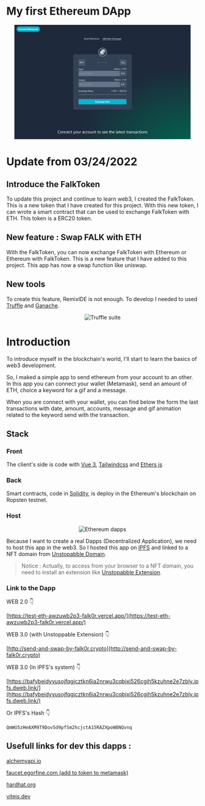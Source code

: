 # My first Ethereum DApp

<p align="center">
<img alt="Ethereum dapp" src="https://raw.githubusercontent.com/Falk0r/swap-dapps/main/eth-test-client/public/falkSwap.png?token=GHSAT0AAAAAABS2UCGMDI3DCJ5S2TOQGRRGYSEVSEQ" height="300">
</p>

# Update from 03/24/2022

## Introduce the FalkToken

To update this project and continue to learn web3, I created the FalkToken. This is a new token that I have created for this project. With this new token, I can wrote a smart contract that can be used to exchange FalkToken with ETH. This token is a ERC20 token.

## New feature : Swap FALK with ETH

With the FalkToken, you can now exchange FalkToken with Ethereum or Ethereum with FalkToken. This is a new feature that I have added to this project. This app has now a swap function like uniswap.

## New tools

To create this feature, RemixIDE is not enough. To develop I needed to used [Truffle](https://trufflesuite.com/) and [Ganache](https://trufflesuite.com/ganache/index.html).

<p align="center">
<img alt="Truffle suite" src="https://cryptonaute.fr/wp-content/uploads/2019/06/2019-06-08_08h04_50.jpg" height="100">
</p>

# Introduction

To introduce myself in the blockchain's world, I'll start to learn the basics of web3 development.

So, I maked a simple app to send ethereum from your account to an other. In this app you can connect your wallet (Metamask), send an amount of ETH, choice a keyword for a gif and a message.

When you are connect with your wallet, you can find below the form the last transactions with date, amount, accounts, message and gif animation related to the keyword send with the transaction.

## Stack

### Front

The client's side is code with [Vue 3](https://vuejs.org/), [Tailwindcss](https://tailwindcss.com/) and [Ethers js](https://docs.ethers.io/v5/single-page/)

### Back

Smart contracts, code in [Solidity](https://docs.soliditylang.org/en/v0.8.11/), is deploy in the Ethereum's blockchain on Ropsten testnet.

### Host

<p align="center">
<img alt="Ethereum dapps" src="https://miro.medium.com/max/770/0*B6BKEEkcGigwiR-_.png" height="100">
</p>

Because I want to create a real Dapps (Decentralized Application), we need to host this app in the web3. So I hosted this app on [IPFS](https://ipfs.io/) and linked to a NFT domain from [Unstopabble Domain](https://unstoppabledomains.com/?ref=45d96544f1184ad).

> Notice : Actually, to access from your browser to a NFT domain, you need to install an extension like [Unstopabble Extension](https://unstoppabledomains.com/extension).

### Link to the Dapp
WEB 2.0 👇

[https://test-eth-awzuwb2p3-falk0r.vercel.app/](https://test-eth-awzuwb2p3-falk0r.vercel.app/)

WEB 3.0 (with Unstoppable Extension) 👇

[http://send-and-swap-by-falk0r.crypto](http://send-and-swap-by-falk0r.crypto)

WEB 3.0 (In IPFS's system) 👇

[https://bafybeidyyusojfqgjcztkn6ia2nrwu3cqbjxi526cgih5kzuhne2e7zbly.ipfs.dweb.link/](https://bafybeidyyusojfqgjcztkn6ia2nrwu3cqbjxi526cgih5kzuhne2e7zbly.ipfs.dweb.link/)

Or IPFS's Hash  👇

`QmWU5zHeAXM9T9Dov5d9pfSm2hcjctA15RAZXpoW8NQvnq`


## Usefull links for dev this dapps :

[alchemyapi.io](https://dashboard.alchemyapi.io/)

[faucet.egorfine.com (add to token to metamask)](https://faucet.egorfine.com/)

[hardhat.org](https://hardhat.org/)

[vitejs.dev](https://vitejs.dev/)